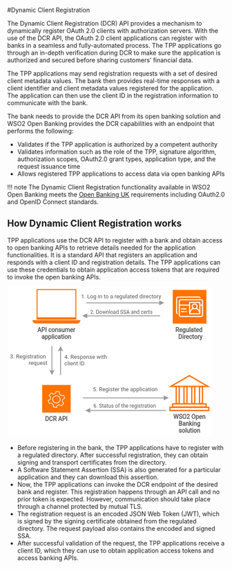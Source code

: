 #Dynamic Client Registration 

The Dynamic Client Registration (DCR) API provides a mechanism to dynamically register OAuth 2.0 clients with 
authorization servers. With the use of the DCR API, the OAuth 2.0 client applications can register with banks in a 
seamless and fully-automated process. The TPP applications go through an in-depth verification during DCR to 
make sure the application is authorized and secured before sharing customers’ financial data.

The TPP applications may send registration requests with a set of desired client metadata values. The bank 
then provides real-time responses with a client identifier and client metadata values registered for the 
application. The application can then use the client ID in the registration information to communicate with the bank. 

The bank needs to provide the DCR API from its open banking solution and WSO2  Open Banking provides the 
DCR capabilities with an endpoint that performs the following:
 - Validates if the TPP application is authorized by a competent authority
 - Validates information such as the role of the TPP, signature algorithm, authorization scopes, 
 OAuth2.0 grant types, application type, and the request issuance time
 - Allows registered TPP applications to access data via open banking APIs

!!! note 
    The Dynamic Client Registration functionality available in WSO2 Open Banking meets the 
    [Open Banking UK](https://openbankinguk.github.io/dcr-docs-pub/v3.3/dynamic-client-registration.html) requirements 
    including OAuth2.0 and OpenID Connect standards.

## How Dynamic Client Registration works

TPP applications use the DCR API to register with a bank and obtain access to open banking APIs to retrieve 
details needed for the application functionalities. It is a standard API that registers an application and responds 
with a client ID and registration details. The TPP applications can use these credentials to obtain 
application access tokens that are required to invoke the open banking APIs. 

![dynamic client registration](../assets/img/learn/dcr/dcr-flow.png)

   - Before registering in the bank, the TPP applications have to register with a regulated directory. After successful registration, they can obtain signing and transport certificates from the directory.
   - A Software Statement Assertion (SSA) is also generated for a particular application and they can download this assertion.
   - Now, the TPP applications can invoke the DCR endpoint of the desired bank and register. This registration happens through an API call and no prior token is expected. However, communication should take place through a channel protected by mutual TLS.
   - The registration request is an encoded JSON Web Token (JWT), which is signed by the signing certificate obtained from the regulated directory. The request payload also contains the encoded and signed SSA.
   - After successful validation of the request, the TPP applications receive a client ID, which they can use to obtain application access tokens and access banking APIs. 
